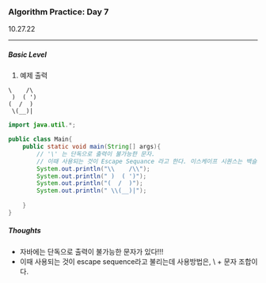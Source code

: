 <h3>Algorithm Practice: Day 7</h3> 

10.27.22

-------

<h5>Basic Level</h5>

1.  예제 출력

   ```
   \    /\
    )  ( ')
   (  /  )
    \(__)|
   ```

```java
import java.util.*;

public class Main{
    public static void main(String[] args){
      	// '\' 는 단독으로 출력이 불가능한 문자.
      	// 이때 사용되는 것이 Escape Sequance 라고 한다. 이스케이프 시퀀스는 백슬래시(\) + 문자 의 조합으로 쓰인다.
        System.out.println("\\    /\\");
        System.out.println(" )  ( ')");
        System.out.println("(  /  )");
        System.out.println(" \\(__)|");
                           
    }
}
```



<h5>Thoughts</h5>

- 자바에는 단독으로 출력이 불가능한 문자가 있다!!!
- 이때 사용되는 것이 escape sequence라고 불리는데 사용방법은,  \ + 문자 조합이다.

